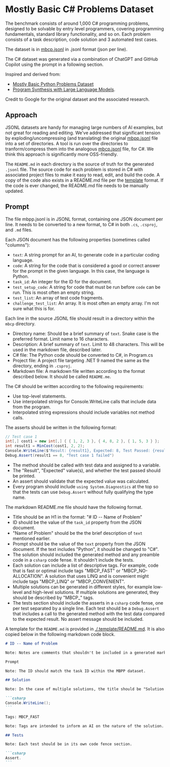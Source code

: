 # Mostly Basic C# Problems Dataset

The benchmark consists of around 1,000 C# programming problems, designed to be solvable by entry level programmers, covering programming fundamentals, standard library functionality, and so on. Each problem consists of a task description, code solution and 3 automated test cases.

The dataset is in [mbcp.jsonl](./mbcp.jsonl) in .jsonl format (json per line).

The C# dataset was generated via a combination of ChatGPT and GitHub Copilot using the prompt in a following section.

Inspired and derived from:

- [Mostly Basic Python Problems Dataset](https://github.com/google-research/google-research/tree/master/mbpp)
- [Program Synthesis with Large Language Models](https://arxiv.org/abs/2108.07732).

Credit to Google for the original dataset and the associated research.

## Approach

JSONL datasets are handy for managing large numbers of AI examples, but not great for reading and editing. We've addressed that significant tension by exploding/uncompressing (and translating) the original [mbpp.jsonl](./mbpp.jsonl) file into a set of directories. A tool is run over the directories to tranform/compress them into the analogous [mbcp.jsonl](./mbcp.jsonl) file, for C#. We think this approach is significantly more OSS-friendly.

The `README.md` in each directory is the source of truth for the generated `.jsonl` file. The source code for each problem is stored in C# with associated project files to make it easy to read, edit, and build the code. A copy of the code also exists in a README.md file per the [template](./template/README.md) format. If the code is ever changed, the README.md file needs to be manually updated. 

## Prompt

The file mbpp.jsonl is in JSONL format, containing one JSON document per line. It needs to be converted to a new format, to C# in both `.cs`, `.csproj`, and `.md` files.

Each JSON document has the following properties (sometimes called "columns"):

- `text`: A string prompt for an AI, to generate code in a particular coding language.
- `code`: A string for the code that is considered a good or correct answer for the prompt in the given language. In this case, the language is Python.
- `task_id`: An integer for the ID for the document.
- `test_setup_code`: A string for code that must be run before `code` can be run. This is most often an empty string.
- `test_list`: An array of test code fragments.
- `challenge_test_list`: An array. It is most often an empty array. I'm not sure what this is for.

Each line in the source JSONL file should result in a directory within the `mbcp` directory.

- Directory name: Should be a brief summary of `text`. Snake case is the preferred format. Limit name to 16 characters.
- Description: A brief summary of `text`. Limit to 48 characters. This will be used in the markdown file, described later.
- C# file: The Python code should be converted to C#, in Program.cs
- Project file: A project file targeting .NET 9 named the same as the directory, ending in `.csproj`.
- Markdown file: A markdown file written according to the format described below. It should be called `README.me`.

The C# should be written according to the following requirements:

- Use top-level statements.
- Use interpolated strings for Console.WriteLine calls that include data from the program.
- Interpolated string expressions should include variables not method calls.

The asserts should be written in the following format:

```csharp
// Test case 1
int[,] cost1 = new int[,] { { 1, 2, 3 }, { 4, 8, 2 }, { 1, 5, 3 } };
int result1 = MinCost(cost1, 2, 2);
Console.WriteLine($"Result: {result1}, Expected: 8, Test Passed: {result1 == 8}");
Debug.Assert(result1 == 8, "Test case 1 failed")
```

- The method should be called with test data and assigned to a variable.
- The "Result", "Expected" value(s), and whether the test passed should be printed.
- An assert should validate that the expected value was calculated.
- Every program should include `using System.Diagnostics` at the top so that the tests can use `Debug.Assert` without fully qualifying the type name.

The markdown README.me file should have the following format.

- Title should be an H1 in the format: "# ID -- Name of Problem"
- ID should be the value of the `task_id` property from the JSON document.
- "Name of Problem" should be the the brief description of `text` mentioned earlier.
- Prompt should be the value of the `text` property from the JSON document. If the text includes "Python", it should be changed to "C#".
- The solution should included the generated method and any preamble code in a `csharp` code fense. It shouldn't include the tests.
- Each solution can include a list of descriptive tags. For example, code that is fast or optimal include tags "MBCP_FAST" or "MBCP_NO-ALLOCATION". A solution that uses LINQ and is convenient might include tags "MBCP_LINQ" or "MBCP_CONVENIENT".
- Multiple solutions can be generated in different styles, for example low-level and high-level solutions. If multiple solutions are generated, they should be described by "MBCP_" tags.
- The tests section should include the asserts in a `csharp` code fense, one per test separated by a single line. Each test should be a `Debug.Assert` that includes a call to the generated method with the test data compared to the expected result. No assert message should be included.

A template for the `README.md` is provided in [./.template/README.md](./.template/README.md). It is also copied below in the following markdown code block.

````markdown
# ID -- Name of Problem

Note: Notes are comments that shouldn't be included in a generated markdown document.

Prompt

Note: The ID should match the task ID within the MBPP dataset.

## Solution

Note: In the case of multiple solutions, the title should be "Solution 1" and so on. Each solution will generate a line in the final JSONL file.

```csharp
Console.WriteLine();
```

Tags: MBCP_FAST

Note: Tags are intended to inform an AI on the nature of the solution. They can be space, coma, or semi-colon delimited. Every tag for this dataset should be prepended by `MBCP_`.

## Tests

Note: Each test should be in its own code fence section.

```csharp
Assert.
```
````